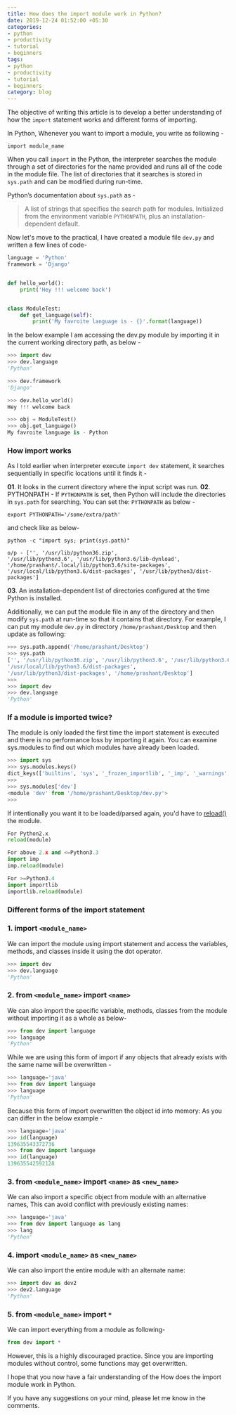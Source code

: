 ```yaml
---
title: How does the import module work in Python?
date: 2019-12-24 01:52:00 +05:30
categories:
- python
- productivity
- tutorial
- beginners
tags:
- python
- productivity
- tutorial
- beginners
category: blog
---
```


The objective of writing this article is to develop a better understanding of how the `import` statement works and different forms of importing.

In Python, Whenever you want to import a module, you write as following -
	
```
import module_name
```

When you call `import` in the Python, the interpreter searches the module through a set of directories for the name provided and runs all of the code in the module file. The list of directories that it searches is stored in `sys.path` and can be modified during run-time.

Python’s documentation about `sys.path` as -

>A list of strings that specifies the search path for modules. Initialized from the environment variable `PYTHONPATH`, plus an installation-dependent default.

Now let's move to the practical, I have created a module file `dev.py` and written a few lines of code-

```python
language = 'Python'
framework = 'Django'


def hello_world():
    print('Hey !!! welcome back')


class ModuleTest:
    def get_language(self):
        print('My favroite language is - {}'.format(language))
```

In the below example I am accessing the dev.py module by importing it in the current working directory path, as below - 

```python
>>> import dev
>>> dev.language
'Python'

>>> dev.framework
'Django'

>>> dev.hello_world()
Hey !!! welcome back

>>> obj = ModuleTest()
>>> obj.get_language()
My favroite language is - Python

```

### How import works

As I told earlier when interpreter execute `import dev` statement, it searches sequentially in specific locations until it finds it - 	

**01**. It looks in the current directory where the input script was run.
**02**. PYTHONPATH - If `PYTHONPATH` is set, then Python will include the directories in `sys.path` for searching. You can set the: `PYTHONPATH` as below - 
```
export PYTHONPATH='/some/extra/path'
```
and check like as below-
```
python -c "import sys; print(sys.path)"

o/p - ['', '/usr/lib/python36.zip',
'/usr/lib/python3.6', '/usr/lib/python3.6/lib-dynload', '/home/prashant/.local/lib/python3.6/site-packages', '/usr/local/lib/python3.6/dist-packages', '/usr/lib/python3/dist-packages']
```
**03**. An installation-dependent list of directories configured at the time Python is installed.

Additionally, we can put the module file in any of the directory and then modify `sys.path` at run-time so that it contains that directory. For example, 
I can put my module `dev.py` in directory `/home/prashant/Desktop` and then update as following:

```python
>>> sys.path.append('/home/prashant/Desktop')
>>> sys.path
['', '/usr/lib/python36.zip', '/usr/lib/python3.6', '/usr/lib/python3.6/lib-dynload', '/home/prashant/.local/lib/python3.6/site-packages',
'/usr/local/lib/python3.6/dist-packages',
'/usr/lib/python3/dist-packages', '/home/prashant/Desktop']
>>> 
>>> import dev
>>> dev.language
'Python'
```

### If a module is imported twice?
The module is only loaded the first time the import statement is executed and there is no performance loss by importing it again. You can examine sys.modules to find out which modules have already been loaded.

```python
>>> import sys
>>> sys.modules.keys()
dict_keys(['builtins', 'sys', '_frozen_importlib', '_imp', '_warnings', '_thread', '_weakref', '_frozen_importlib_external', '_io', 'marshal', 'posix', 'zipimport', 'encodings', 'codecs', '_codecs', 'encodings.aliases', 'encodings.utf_8', '_signal', '__main__', 'encodings.latin_1', 'io', 'abc', '_weakrefset', 'site', 'os', 'errno', 'stat', '_stat', 'posixpath', 'genericpath', 'os.path', '_collections_abc', '_sitebuiltins', 'sysconfig', '_sysconfigdata_m_linux_x86_64-linux-gnu', '_bootlocale', '_locale', 'types', 'functools', '_functools', 'collections', 'operator', '_operator', 'keyword', 'heapq', '_heapq', 'itertools', 'reprlib', '_collections', 'weakref', 'collections.abc', 'importlib', 'importlib._bootstrap', 'importlib._bootstrap_external', 'warnings', 'importlib.util', 'importlib.abc', 'importlib.machinery', 'contextlib', 'backports', 'zope', 'sitecustomize', 'apport_python_hook', 'readline', 'atexit', 'rlcompleter', 'dev'])
>>> 
>>> sys.modules['dev']
<module 'dev' from '/home/prashant/Desktop/dev.py'>
>>>
```

If intentionally you want it to be loaded/parsed again, you'd have to [reload()](https://docs.python.org/3/library/importlib.html#importlib.reload) the module.

```python
For Python2.x
reload(module)

For above 2.x and <=Python3.3
import imp
imp.reload(module)

For >=Python3.4
import importlib
importlib.reload(module)
```

### Different forms of the import statement

### 1. **import `<module_name>`**
We can import the module using import statement and access the variables, methods, and classes inside it using the dot operator.

```python
>>> import dev
>>> dev.language
'Python'
```

### 2. **from `<module_name>` import `<name>`**
We can also import the specific variable, methods, classes from the module without importing it as a whole as below- 

```python
>>> from dev import language
>>> language
'Python'
```

While we are using this form of import if any objects that already exists with the same name will be overwritten -

```python
>>> language='java'
>>> from dev import language
>>> language
'Python'
```

Because this form of import overwritten the object id into memory:
As you can differ in the below example - 

```python
>>> language='java'
>>> id(language)
139635543372736
>>> from dev import language
>>> id(language)
139635542592128
```
### 3. **from `<module_name>` import `<name>` as `<new_name>`**
We can also import a specific object from module with an alternative names, This can avoid conflict with previously existing names:
```python
>>> language='java'
>>> from dev import language as lang
>>> lang
'Python'
```

### 4. **import `<module_name>` as `<new_name>`**
We can also import the entire module with an alternate name:
```python
>>> import dev as dev2
>>> dev2.language
'Python'
```

### 5. **from `<module_name>` import `*`**
We can import everything from a module as following-

```python
from dev import *
```

However, this is a highly discouraged practice. Since you are importing modules without control, some functions may get overwritten.

I hope that you now have a fair understanding of the How does the import module work in Python.

If you have any suggestions on your mind, please let me know in the comments.
